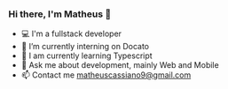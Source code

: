 ### Hi there, I'm Matheus 👋

<!--
**matheuscassiano/matheuscassiano** is a ✨ _special_ ✨ repository because its `README.md` (this file) appears on your GitHub profile.

Here are some ideas to get you started:

- 🔭 I’m currently working on ...
- 🌱 I’m currently learning ...
- 👯 I’m looking to collaborate on ...
- 🤔 I’m looking for help with ...
- 💬 Ask me about ...
- 📫 How to reach me: ...
- 😄 Pronouns: ...
- ⚡ Fun fact: ...
-->

- 💻 I'm a fullstack developer 
- 🔭 I’m currently interning on Docato
- 🌱 I am currently learning Typescript
- 💬 Ask me about development, mainly Web and Mobile
- 📫 Contact me matheuscassiano9@gmail.com
